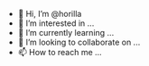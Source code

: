 - 👋 Hi, I’m @horilla
- 👀 I’m interested in ...
- 🌱 I’m currently learning ...
- 💞️ I’m looking to collaborate on ...
- 📫 How to reach me ...

<!---
horilla/horilla is a ✨ special ✨ repository because its `README.md` (this file) appears on your GitHub profile.
You can click the Preview link to take a look at your changes.
--->
